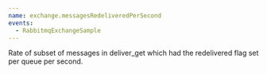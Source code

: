 ```yaml
---
name: exchange.messagesRedeliveredPerSecond
events:
  - RabbitmqExchangeSample
---
```


Rate of subset of messages in deliver\_get which had the redelivered flag set per queue per second.